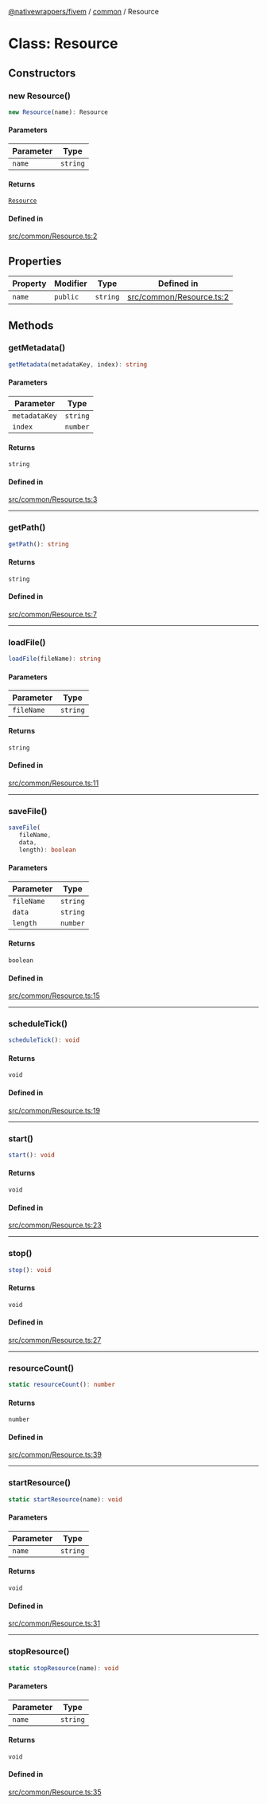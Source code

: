 [@nativewrappers/fivem](../../README.md) / [common](../README.md) / Resource

# Class: Resource

## Constructors

### new Resource()

```ts
new Resource(name): Resource
```

#### Parameters

| Parameter | Type |
| ------ | ------ |
| `name` | `string` |

#### Returns

[`Resource`](Resource.md)

#### Defined in

[src/common/Resource.ts:2](https://github.com/nativewrappers/fivem/blob/34b8061c177c9481c4691efcaef7602a414ca976/src/common/Resource.ts#L2)

## Properties

| Property | Modifier | Type | Defined in |
| ------ | ------ | ------ | ------ |
| `name` | `public` | `string` | [src/common/Resource.ts:2](https://github.com/nativewrappers/fivem/blob/34b8061c177c9481c4691efcaef7602a414ca976/src/common/Resource.ts#L2) |

## Methods

### getMetadata()

```ts
getMetadata(metadataKey, index): string
```

#### Parameters

| Parameter | Type |
| ------ | ------ |
| `metadataKey` | `string` |
| `index` | `number` |

#### Returns

`string`

#### Defined in

[src/common/Resource.ts:3](https://github.com/nativewrappers/fivem/blob/34b8061c177c9481c4691efcaef7602a414ca976/src/common/Resource.ts#L3)

***

### getPath()

```ts
getPath(): string
```

#### Returns

`string`

#### Defined in

[src/common/Resource.ts:7](https://github.com/nativewrappers/fivem/blob/34b8061c177c9481c4691efcaef7602a414ca976/src/common/Resource.ts#L7)

***

### loadFile()

```ts
loadFile(fileName): string
```

#### Parameters

| Parameter | Type |
| ------ | ------ |
| `fileName` | `string` |

#### Returns

`string`

#### Defined in

[src/common/Resource.ts:11](https://github.com/nativewrappers/fivem/blob/34b8061c177c9481c4691efcaef7602a414ca976/src/common/Resource.ts#L11)

***

### saveFile()

```ts
saveFile(
   fileName, 
   data, 
   length): boolean
```

#### Parameters

| Parameter | Type |
| ------ | ------ |
| `fileName` | `string` |
| `data` | `string` |
| `length` | `number` |

#### Returns

`boolean`

#### Defined in

[src/common/Resource.ts:15](https://github.com/nativewrappers/fivem/blob/34b8061c177c9481c4691efcaef7602a414ca976/src/common/Resource.ts#L15)

***

### scheduleTick()

```ts
scheduleTick(): void
```

#### Returns

`void`

#### Defined in

[src/common/Resource.ts:19](https://github.com/nativewrappers/fivem/blob/34b8061c177c9481c4691efcaef7602a414ca976/src/common/Resource.ts#L19)

***

### start()

```ts
start(): void
```

#### Returns

`void`

#### Defined in

[src/common/Resource.ts:23](https://github.com/nativewrappers/fivem/blob/34b8061c177c9481c4691efcaef7602a414ca976/src/common/Resource.ts#L23)

***

### stop()

```ts
stop(): void
```

#### Returns

`void`

#### Defined in

[src/common/Resource.ts:27](https://github.com/nativewrappers/fivem/blob/34b8061c177c9481c4691efcaef7602a414ca976/src/common/Resource.ts#L27)

***

### resourceCount()

```ts
static resourceCount(): number
```

#### Returns

`number`

#### Defined in

[src/common/Resource.ts:39](https://github.com/nativewrappers/fivem/blob/34b8061c177c9481c4691efcaef7602a414ca976/src/common/Resource.ts#L39)

***

### startResource()

```ts
static startResource(name): void
```

#### Parameters

| Parameter | Type |
| ------ | ------ |
| `name` | `string` |

#### Returns

`void`

#### Defined in

[src/common/Resource.ts:31](https://github.com/nativewrappers/fivem/blob/34b8061c177c9481c4691efcaef7602a414ca976/src/common/Resource.ts#L31)

***

### stopResource()

```ts
static stopResource(name): void
```

#### Parameters

| Parameter | Type |
| ------ | ------ |
| `name` | `string` |

#### Returns

`void`

#### Defined in

[src/common/Resource.ts:35](https://github.com/nativewrappers/fivem/blob/34b8061c177c9481c4691efcaef7602a414ca976/src/common/Resource.ts#L35)
